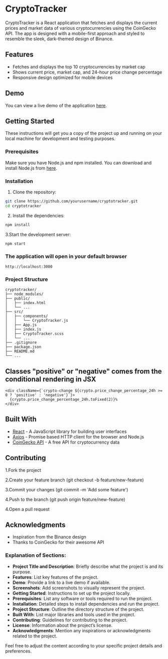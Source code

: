 # CryptoTracker

CryptoTracker is a React application that fetches and displays the current prices and market data of various cryptocurrencies using the CoinGecko API. The app is designed with a mobile-first approach and styled to resemble the sleek, dark-themed design of Binance.

## Features

- Fetches and displays the top 10 cryptocurrencies by market cap
- Shows current price, market cap, and 24-hour price change percentage
- Responsive design optimized for mobile devices

## Demo

You can view a live demo of the application [here](#).


## Getting Started

These instructions will get you a copy of the project up and running on your local machine for development and testing purposes.

### Prerequisites

Make sure you have Node.js and npm installed. You can download and install Node.js from [here](https://nodejs.org/).

### Installation

1. Clone the repository:

```bash
git clone https://github.com/yourusername/cryptotracker.git
cd cryptotracker
```

2. Install the dependencies:
```bash
npm install
```
3.Start the development server:
```
npm start
```
### The application will open in your default browser
``http://localhost:3000``


### Project Structure
```
cryptotracker/
├── node_modules/
├── public/
│   ├── index.html
│   └── ...
├── src/
│   ├── components/
│   │   └── CryptoTracker.js
│   ├── App.js
│   ├── index.js
│   ├── CryptoTracker.scss
│   └── ...
├── .gitignore
├── package.json
├── README.md
└── ...
```
## Classes "positive" or "negative" comes from the conditional rendering in JSX
```
<div className={`crypto-change ${crypto.price_change_percentage_24h >= 0 ? 'positive' : 'negative'}`}>
  {crypto.price_change_percentage_24h.toFixed(2)}%
</div>
```
## Built With

- [React](https://react.dev/) - A JavaScript library for building user interfaces
- [Axios](https://github.com/axios/axios) - Promise based HTTP client for the browser and Node.js
- [CoinGecko API](https://www.coingecko.com/)  - A free API for cryptocurrency data


## Contributing

1.Fork the project

2.Create your feature branch (git checkout -b feature/new-feature)

3.Commit your changes (git commit -m 'Add some feature')

4.Push to the branch (git push origin feature/new-feature)

4.Open a pull request

## Acknowledgments
- Inspiration from the Binance design
- Thanks to CoinGecko for their awesome API


### Explanation of Sections:
- **Project Title and Description**: Briefly describe what the project is and its purpose.
- **Features**: List key features of the project.
- **Demo**: Provide a link to a live demo if available.
- **Screenshots**: Add screenshots to visually represent the project.
- **Getting Started**: Instructions to set up the project locally.
- **Prerequisites**: List any software or tools required to run the project.
- **Installation**: Detailed steps to install dependencies and run the project.
- **Project Structure**: Outline the directory structure of the project.
- **Built With**: List major libraries and tools used in the project.
- **Contributing**: Guidelines for contributing to the project.
- **License**: Information about the project’s license.
- **Acknowledgments**: Mention any inspirations or acknowledgments related to the project.

Feel free to adjust the content according to your specific project details and preferences.
